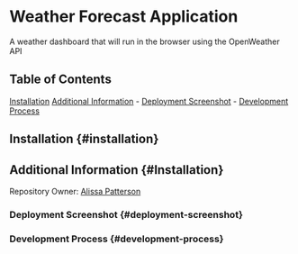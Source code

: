# Weather Forecast Application
A weather dashboard that will run in the browser using the OpenWeather API

## Table of Contents
[Installation](#installation)
[Additional Information](#additional-information)
    - [Deployment Screenshot](#deployment-screenshot)
    - [Development Process](#development-process)

## Installation {#installation}

## Additional Information {#Installation}
Repository Owner: [Alissa Patterson](https://github.com/Apatterson32)

### Deployment Screenshot {#deployment-screenshot}

### Development Process {#development-process}
